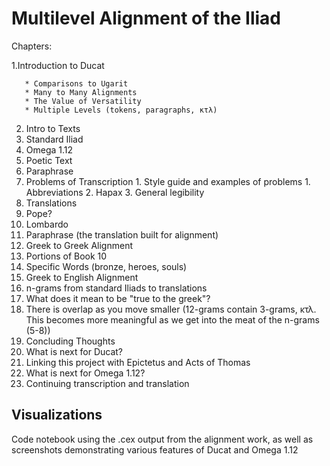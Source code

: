 # Multilevel Alignment of the Iliad

Chapters:
 
 1.Introduction to Ducat
       
       * Comparisons to Ugarit
       * Many to Many Alignments
       * The Value of Versatility
       * Multiple Levels (tokens, paragraphs, κτλ)
 2. Intro to Texts
  1. Standard Iliad
  2. Omega 1.12
   1. Poetic Text
   2. Paraphrase
   3. Problems of Transcription
    1. Style guide and examples of problems
     1. Abbreviations
     2. Hapax
     3. General legibility
  3. Translations
   1. Pope?
   2. Lombardo
   3. Paraphrase (the translation built for alignment)
 3. Greek to Greek Alignment
  1. Portions of Book 10
  2. Specific Words (bronze, heroes, souls)
 4. Greek to English Alignment
  1. n-grams from standard Iliads to translations
  2. What does it mean to be "true to the greek"?
  3. There is overlap as you move smaller (12-grams contain 3-grams, κτλ. This becomes more meaningful as we get into the meat of the n-grams (5-8))
 5. Concluding Thoughts
  1. What is next for Ducat?
   1. Linking this project with Epictetus and Acts of Thomas
  1. What is next for Omega 1.12?
   1. Continuing transcription and translation
   
 ## Visualizations
 Code notebook using the .cex output from the alignment work, as well as screenshots demonstrating various features of Ducat and Omega 1.12
   
 
